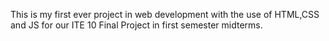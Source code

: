 This is my first ever project in web development with the use of HTML,CSS and JS for our ITE 10 Final Project in first semester midterms.
